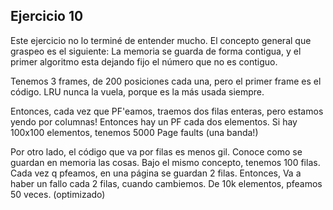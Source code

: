 ## Ejercicio 10

Este ejercicio no lo terminé de entender mucho. El concepto general que graspeo es el siguiente: La memoria se guarda de forma contigua, y el primer algoritmo esta dejando fijo el número que no es contiguo.

Tenemos 3 frames, de 200 posiciones cada una, pero el primer frame es el código. LRU nunca la vuela, porque es la más usada siempre.

Entonces, cada vez que PF'eamos, traemos dos filas enteras, pero estamos yendo por columnas! Entonces hay un PF cada dos elementos. Si hay 100x100 elementos, tenemos 5000 Page faults (una banda!)

Por otro lado, el código que va por filas es menos gil. Conoce como se guardan en memoria las cosas. Bajo el mismo concepto, tenemos 100 filas. Cada vez q pfeamos, en una página se guardan 2 filas. Entonces, Va a haber un fallo cada 2 filas, cuando cambiemos. De 10k elementos, pfeamos 50 veces. (optimizado)
